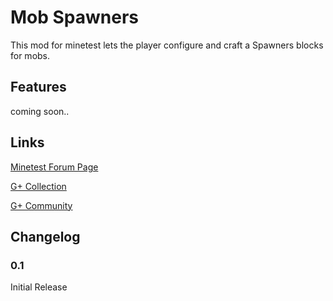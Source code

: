 # Mob Spawners #
This mod for minetest lets the player configure and craft a Spawners blocks for mobs.

## Features ##
coming soon..

## Links ##
[Minetest Forum Page](https://forum.minetest.net/viewtopic.php?f=10&t=13727)

[G+ Collection](https://plus.google.com/collection/06fEx)

[G+ Community](https://plus.google.com/communities/105201070842404099845)

## Changelog ##
### 0.1 ###
Initial Release